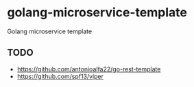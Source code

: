 # golang-microservice-template
Golang microservice template 

## TODO
* https://github.com/antonioalfa22/go-rest-template
* https://github.com/spf13/viper
